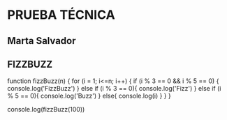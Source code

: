 # PRUEBA TÉCNICA

## Marta Salvador

## FIZZBUZZ

function fizzBuzz(n) {
for (i = 1; i<=n; i++) {
if (i % 3 == 0 && i % 5 == 0) {
console.log('FizzBuzz')
}
else if (i % 3 == 0){
console.log('Fizz')
}
else if (i % 5 == 0){
console.log('Buzz')
}
else{
console.log(i)
}
}
}

console.log(fizzBuzz(100))
